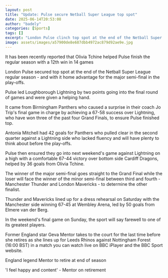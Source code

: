 ```yaml
---
layout: post
title: "Update: Pulse secure Netball Super League top spot"
date: 2025-06-14T20:53:08
author: "badely"
categories: [Sports]
tags: []
excerpt: "London Pulse clinch top spot at the end of the Netball Super League regular season to earn play-off home advantage."
image: assets/images/a57900de8e687dbb4972ac879d92ae9e.jpg
---
```


It has been recently reported that Olivia Tchine helped Pulse finish the regular season with a 12th win in 14 games

London Pulse secured top spot at the end of the Netball Super League regular season - and with it home advantage for the major semi-final in the play-offs.

Pulse led Loughborough Lightning by two points going into the final round of games and were given a helping hand.

It came from Birmingham Panthers who caused a surprise in their coach Jo Trip's final game in charge by achieving a 67-58 success over Lightning, who have won three of the past four Grand Finals, to ensure Pulse finished top.

Antonia Mitchell had 42 goals for Panthers who pulled clear in the second quarter against a Lightning side who lacked fluency and will have plenty to think about before the play-offs.

Pulse then ensured they go into next weekend's game against Lightning on a high with a comfortable 67-44 victory over bottom side Cardiff Dragons, helped by 36 goals from Olivia Tchine.

The winner of the major semi-final goes straight to the Grand Final while the loser will face the winner of the minor semi-final between third and fourth - Manchester Thunder and London Mavericks - to determine the other finalist.

Thunder and Mavericks lined up for a dress rehearsal on Saturday with the Manchester side winning 67-45 at Wembley Arena, led by 50 goals from Elmere van der Berg.

In the weekend's final game on Sunday, the sport will say farewell to one of its greatest players.

Former England star Geva Mentor takes to the court for the last time before she retires as she lines up for Leeds Rhinos against Nottingham Forest (16:00 BST) in a match you can watch live on BBC iPlayer and the BBC Sport website.

England legend Mentor to retire at end of season

'I feel happy and content' - Mentor on retirement  

